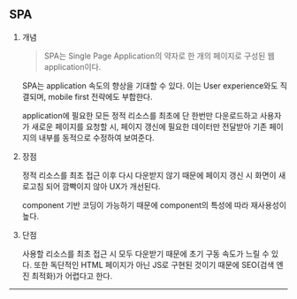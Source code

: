 ## SPA

1. 개념

   > SPA는 Single Page Application의 약자로 한 개의 페이지로 구성된 웹 application이다.

   SPA는 application 속도의 향상을 기대할 수 있다. 이는 User experience와도 직결되며, mobile first 전략에도 부합한다.

   application에 필요한 모든 정적 리소스를 최초에 단 한번만 다운로드하고 사용자가 새로운 페이지를 요청할 시, 페이지 갱신에 필요한 데이터만 전달받아 기존 페이지의 내부를 동적으로 수정하여 보여준다.

2. 장점

   정적 리소스를 최초 접근 이후 다시 다운받지 않기 때문에 페이지 갱신 시 화면이 새로고침 되어 깜빡이지 않아 UX가 개선된다.

   component 기반 코딩이 가능하기 때문에 component의 특성에 따라 재사용성이 높다.

3. 단점

   사용할 리소스를 최초 접근 시 모두 다운받기 때문에 초기 구동 속도가 느릴 수 있다. 또한 독단적인 HTML 페이지가 아닌 JS로 구현된 것이기 때문에 SEO(검색 엔진 최적화)가 어렵다고 한다.

---
